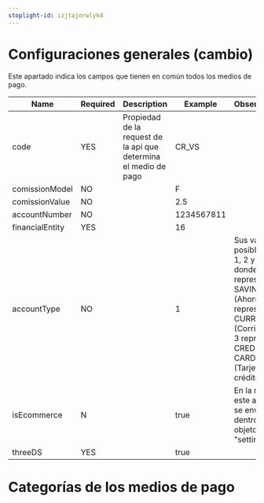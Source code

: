 ```yaml
---
stoplight-id: izjtajorwlyk4
---
```


# Configuraciones generales (cambio)

Este apartado indica los campos que tienen en común todos los medios de pago.

| Name | Required  | Description | Example | Observations |
| ----------- | --------- | ----------- | ------- | ------------ |
| code | YES | Propiedad de la request de la api que determina el medio de pago | CR_VS |
| comissionModel | NO |  | F |  |
| comissionValue | NO |  | 2.5 |  |
| accountNumber | NO |  | 1234567811 |  |
| financialEntity | YES |  | 16 |  |
| accountType | NO |  | 1 | Sus valores posibles son 1, 2 y 3, donde 1 representa SAVINGS (Ahorros), 2 representa CURRENT (Corriente), y 3 representa CREDIT CARD (Tarjeta de crédito) | 
| isEcommerce | N |  | true | En la request, este atributo se envía dentro del objeto "settings" | 
| threeDS | YES |  | true |  | 

# Categorías de los medios de pago

